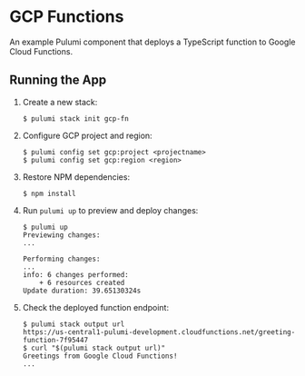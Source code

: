 # GCP Functions

An example Pulumi component that deploys a TypeScript function to Google Cloud Functions.

## Running the App

1.  Create a new stack:

    ```
    $ pulumi stack init gcp-fn
    ```

1.  Configure GCP project and region:

    ```
    $ pulumi config set gcp:project <projectname> 
    $ pulumi config set gcp:region <region>
    ```

1.  Restore NPM dependencies:

    ```
    $ npm install
    ```

1.  Run `pulumi up` to preview and deploy changes:

    ``` 
    $ pulumi up
    Previewing changes:
    ...

    Performing changes:
    ...
    info: 6 changes performed:
        + 6 resources created
    Update duration: 39.65130324s
    ```

1.  Check the deployed function endpoint:

    ```
    $ pulumi stack output url
    https://us-central1-pulumi-development.cloudfunctions.net/greeting-function-7f95447
    $ curl "$(pulumi stack output url)"
    Greetings from Google Cloud Functions!
    ...
    ```
